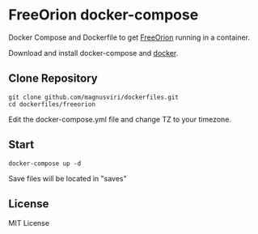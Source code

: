 # FreeOrion docker-compose

Docker Compose and Dockerfile to get [FreeOrion](https://freeorion.org/) running in a container.

Download and install docker-compose and [docker](https://www.docker.com/get-started).

## Clone Repository

```
git clone github.com/magnusviri/dockerfiles.git
cd dockerfiles/freeorion
```

Edit the docker-compose.yml file and change TZ to your timezone.

## Start

```
docker-compose up -d
```

Save files will be located in "saves"

## License

MIT License
